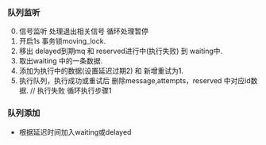 
### 队列监听
0. 信号监听 处理退出相关信号 循环处理暂停
1. 开启1s 事务锁moving_lock.
2. 移出 delayed到期mq 和 reserved进行中(执行失败) 到 waiting中.                                                  
3. 取出waiting 中的一条数据.
4. 添加为执行中的数据(设置延迟过期2) 和 新增重试为1.
5. 执行队列，执行成功或重试后 删除message,attempts，reserved 中对应id数据. //  执行失败 循环执行步骤1

### 队列添加
+ 根据延迟时间加入waiting或delayed

